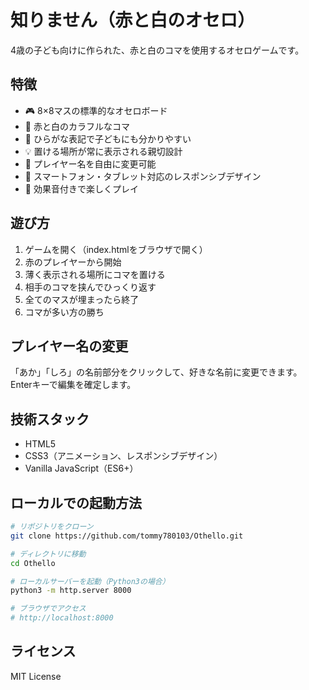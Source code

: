 # 知りません（赤と白のオセロ）

4歳の子ども向けに作られた、赤と白のコマを使用するオセロゲームです。

## 特徴

- 🎮 8×8マスの標準的なオセロボード
- 🔴 赤と白のカラフルなコマ
- 👶 ひらがな表記で子どもにも分かりやすい
- 💡 置ける場所が常に表示される親切設計
- 📝 プレイヤー名を自由に変更可能
- 📱 スマートフォン・タブレット対応のレスポンシブデザイン
- 🎵 効果音付きで楽しくプレイ

## 遊び方

1. ゲームを開く（index.htmlをブラウザで開く）
2. 赤のプレイヤーから開始
3. 薄く表示される場所にコマを置ける
4. 相手のコマを挟んでひっくり返す
5. 全てのマスが埋まったら終了
6. コマが多い方の勝ち

## プレイヤー名の変更

「あか」「しろ」の名前部分をクリックして、好きな名前に変更できます。
Enterキーで編集を確定します。

## 技術スタック

- HTML5
- CSS3（アニメーション、レスポンシブデザイン）
- Vanilla JavaScript（ES6+）

## ローカルでの起動方法

```bash
# リポジトリをクローン
git clone https://github.com/tommy780103/Othello.git

# ディレクトリに移動
cd Othello

# ローカルサーバーを起動（Python3の場合）
python3 -m http.server 8000

# ブラウザでアクセス
# http://localhost:8000
```

## ライセンス

MIT License